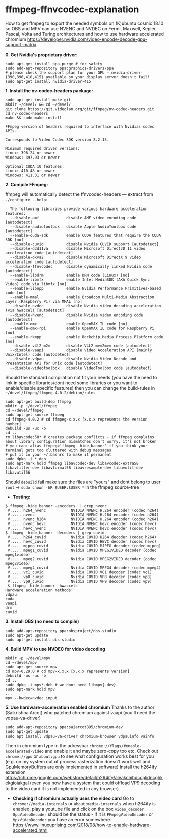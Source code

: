 # ffmpeg-ffnvcodec-explanation
How to get ffmpeg to export the needed symbols on (K)ubuntu cosmic 18.10 so OBS and MPV can use NVENC and NVDEC on Fermi, Maxwell, Kepler, Pascal, Volta and Turing architectures and how to use hardware accelerated chromium
https://developer.nvidia.com/video-encode-decode-gpu-support-matrix

**0. Get Nvidia's proprietary driver:**
```
sudo apt-get install ppa-purge # for safety
sudo add-apt-repository ppa:graphics-drivers/ppa
# please check the support plan for your GPU – nvidia-driver-{390,396,410,415} available so your display server doesn't fail!
sudo apt-get install nvidia-driver-415
```

**1. Install the nv-codec-headers package:**

```
sudo apt-get install make git
mkdir ~/devel/ && cd ~/devel/
git clone https://git.videolan.org/git/ffmpeg/nv-codec-headers.git
cd nv-codec-headers
make && sudo make install
```
```
FFmpeg version of headers required to interface with Nvidias codec APIs.

Corresponds to Video Codec SDK version 8.2.15.

Minimum required driver versions:
Linux: 396.24 or newer
Windows: 397.93 or newer

Optional CUDA 10 features:
Linux: 410.48 or newer
Windows: 411.31 or newer
```

**2. Compile FFmpeg:**

ffmpeg will automatically detect the ffnvcodec-headers — extract from `./configure --help`:
```
  The following libraries provide various hardware acceleration features:
  --disable-amf            disable AMF video encoding code [autodetect]
  --disable-audiotoolbox   disable Apple AudioToolbox code [autodetect]
  --enable-cuda-sdk        enable CUDA features that require the CUDA SDK [no]
  --disable-cuvid          disable Nvidia CUVID support [autodetect]
  --disable-d3d11va        disable Microsoft Direct3D 11 video acceleration code [autodetect]
  --disable-dxva2          disable Microsoft DirectX 9 video acceleration code [autodetect]
  --disable-ffnvcodec      disable dynamically linked Nvidia code [autodetect]
  --enable-libdrm          enable DRM code (Linux) [no]
  --enable-libmfx          enable Intel MediaSDK (AKA Quick Sync Video) code via libmfx [no]
  --enable-libnpp          enable Nvidia Performance Primitives-based code [no]
  --enable-mmal            enable Broadcom Multi-Media Abstraction Layer (Raspberry Pi) via MMAL [no]
  --disable-nvdec          disable Nvidia video decoding acceleration (via hwaccel) [autodetect]
  --disable-nvenc          disable Nvidia video encoding code [autodetect]
  --enable-omx             enable OpenMAX IL code [no]
  --enable-omx-rpi         enable OpenMAX IL code for Raspberry Pi [no]
  --enable-rkmpp           enable Rockchip Media Process Platform code [no]
  --disable-v4l2-m2m       disable V4L2 mem2mem code [autodetect]
  --disable-vaapi          disable Video Acceleration API (mainly Unix/Intel) code [autodetect]
  --disable-vdpau          disable Nvidia Video Decode and Presentation API for Unix code [autodetect]
  --disable-videotoolbox   disable VideoToolbox code [autodetect]
```

Should the standard compilation not fit your needs (you have the need to link in specific libraries/dont need some libraries or you want to enable/disable specific features) then you can change the build-rules in `~/devel/ffmpeg/ffmpeg-4.0.2/debian/rules`
```
sudo apt-get build-dep ffmpeg
mkdir -p ~/devel/ffmpeg
cd ~/devel/ffmpeg
sudo apt-get source ffmpeg
cd ffmpeg-4.0.2 # cd ffmpeg-x.x.x [x.x.x represents the version number]
debuild -us -uc -b
cd ..
rm libavcodec58* # creates package conflicts - if ffmpeg complains about library configuration mismatches don't worry, it's not broken
# you can: alias ffmpeg='ffmpeg -hide_banner' if you think your terminal gets too cluttered with debug messages
# put it in your ~/.bashrc to make it permanent
sudo dpkg -i *.deb
sudo apt-mark hold ffmpeg libavcodec-dev libavcodec-extra58 libavfilter-dev libavformat58 libavresample-dev libavutil-dev libavutil56
```
Should `debuild` fail make sure the files are "yours" and dont belong to user `root` -> `sudo chown -hR $USER:$USER *` in the ffmpeg source-tree

- **Testing:**
```
$ ffmpeg -hide_banner -encoders  | grep nvenc
 V..... h264_nvenc           NVIDIA NVENC H.264 encoder (codec h264)
 V..... nvenc                NVIDIA NVENC H.264 encoder (codec h264)
 V..... nvenc_h264           NVIDIA NVENC H.264 encoder (codec h264)
 V..... nvenc_hevc           NVIDIA NVENC hevc encoder (codec hevc)
 V..... hevc_nvenc           NVIDIA NVENC hevc encoder (codec hevc)
$ ffmpeg -hide_banner -decoders | grep cuvid
 V..... h264_cuvid           Nvidia CUVID H264 decoder (codec h264)
 V..... hevc_cuvid           Nvidia CUVID HEVC decoder (codec hevc)
 V..... mjpeg_cuvid          Nvidia CUVID MJPEG decoder (codec mjpeg)
 V..... mpeg1_cuvid          Nvidia CUVID MPEG1VIDEO decoder (codec mpeg1video)
 V..... mpeg2_cuvid          Nvidia CUVID MPEG2VIDEO decoder (codec mpeg2video)
 V..... mpeg4_cuvid          Nvidia CUVID MPEG4 decoder (codec mpeg4)
 V..... vc1_cuvid            Nvidia CUVID VC1 decoder (codec vc1)
 V..... vp8_cuvid            Nvidia CUVID VP8 decoder (codec vp8)
 V..... vp9_cuvid            Nvidia CUVID VP9 decoder (codec vp9) 
 $ ffmpeg -hide_banner -hwaccels
Hardware acceleration methods:
vdpau
cuda
vaapi
drm
cuvid
```

**3. Install OBS (no need to compile)** 
```
sudo add-apt-repository ppa:obsproject/obs-studio
sudo apt-get update
sudo apt-get install obs-studio
```


**4. Build MPV to use NVDEC for video decoding**
```
mkdir -p ~/devel/mpv
cd ~/devel/mpv
sudo apt-get source mpv
cd mpv-0.29.0 # cd mpv-x.x.x [x.x.x represents version]
debuild -us -uc -b
cd ..
sudo dpkg -i mpv*.deb # we dont need libmpv{-dev}
sudo apt-mark hold mpv
...
mpv --hwdec=nvdec input
```
**5. Use hardware-acceleration enabled chromium**
Thanks to the author (Saikrishna Arcot) who patched chromium against vaapi (you'll need the vdpau-va-driver)
```
sudo add-apt-repository ppa:saiarcot895/chromium-dev
sudo apt-get update
sudo apt install vdpau-va-driver chromium-browser vdpauinfo vainfo
```
Then in chromium type in the adressbar `chrome://flags/#enable-accelerated-video` and enable it and maybe zero-copy too etc. 
Check out `chrome://gpu` or `about:gpu` to see what configuration works best for you (e.g. on my system out of process rasterization doesn't work well and GpuMemoryBuffers are only implemented in software)
Install the h264ify extension https://chrome.google.com/webstore/detail/h264ify/aleakchihdccplidncghkekgioiakgal
(even you now have a system that could offload VP9 decoding to the video card it is not implemented in any browser)

- **Checking if chromium actually uses the video card**
Go to `chrome://media-internals` or `about:media-internals` when h264ify is enabled, play a youtube file and click on the box `video_decoder GpuVideoDecoder` should be the status - if it is `FFmpegVideoDecoder` or `VpxVideoDecoder` you have an error somewhere.
https://www.linuxuprising.com/2018/08/how-to-enable-hardware-accelerated.html

